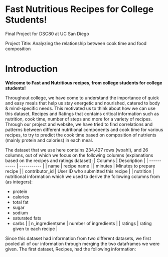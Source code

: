 # Fast Nutritious Recipes for College Students!
Final Project for DSC80 at UC San Diego

Project Title: Analyzing the relationship between cook time and food composition

# Introduction

**Welcome to Fast and Nutritious recipes, from college students for college students!**

Throughout college, we have come to understand the importance of quick and easy meals that help us stay energetic and nourished, catered to body & mind-specific needs. This motivated us to think about how we can use this dataset, Recipes and Ratings that contains critical information such as nutrition, cook time, number of steps and more for a variety of recipes. Through our project and website, we have tried to find correlations and patterns between different nutritional components and cook time for various recipes, to try to predict the cook time based on composition of nutrients (mainly protein and calories) in each meal. 

The dataset that we use here contains 234,427 rows (woah!), and 26 columns, out of which we focus on the following columns (explanations based on the recipes and ratings dataset):
| Columns | Description |
| ----------- | ----------- |
| name | recipe name |
| minutes | Minutes to prepare recipe |
| contributor_id | User ID who submitted this recipe |
| nutrition | nutritional information which we used to derive the following columns from (as integers):
- protein
- calories
- total fat
- sugar
- sodium
- saturated fats
- carbs
|
| n_ingredientsme | number of ingredients |
| ratings | rating given to each recipe |


Since this dataset had information from two different datasets, we first pooled all of our information through merging the two dataframes we were given. 
The first dataset, Recipes, had the following information: 

